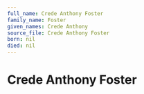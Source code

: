 ```yaml
---
full_name: Crede Anthony Foster
family_name: Foster
given_names: Crede Anthony
source_file: Crede Anthony Foster
born: nil
died: nil
---
```

# Crede Anthony Foster

